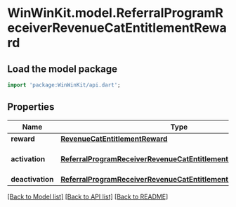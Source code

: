 # WinWinKit.model.ReferralProgramReceiverRevenueCatEntitlementReward

## Load the model package
```dart
import 'package:WinWinKit/api.dart';
```

## Properties
Name | Type | Description | Notes
------------ | ------------- | ------------- | -------------
**reward** | [**RevenueCatEntitlementReward**](RevenueCatEntitlementReward.md) | The reward | 
**activation** | [**ReferralProgramReceiverRevenueCatEntitlementRewardActivation**](ReferralProgramReceiverRevenueCatEntitlementRewardActivation.md) | The activation configuration | 
**deactivation** | [**ReferralProgramReceiverRevenueCatEntitlementRewardDeactivation**](ReferralProgramReceiverRevenueCatEntitlementRewardDeactivation.md) |  | 

[[Back to Model list]](../README.md#documentation-for-models) [[Back to API list]](../README.md#documentation-for-api-endpoints) [[Back to README]](../README.md)


